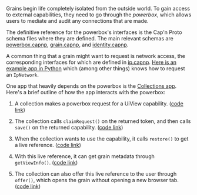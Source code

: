 Grains begin life completely isolated from the outside world.
To gain access to external capabilities, they need to go through the *powerbox*,
which allows users to mediate and audit any connections that are made.

The definitive reference for the powerbox's interfaces
is the Cap'n Proto schema files where they are defined. The main relevant schemas are
[powerbox.capnp](https://github.com/sandstorm-io/sandstorm/blob/master/src/sandstorm/powerbox.capnp),
[grain.capnp](https://github.com/sandstorm-io/sandstorm/blob/master/src/sandstorm/grain.capnp),
and
[identity.capnp](https://github.com/sandstorm-io/sandstorm/blob/master/src/sandstorm/identity.capnp).

A common thing that a grain might want to request is network access, the
corresponding interfaces for which are defined in
[ip.capnp](https://github.com/sandstorm-io/sandstorm/blob/master/src/sandstorm/ip.capnp).
[Here is an example app in Python](https://github.com/sandstorm-io/sandstorm-test-python)
which (among other things) knows how to request an `IpNetwork`.

One app that heavily depends on the powerbox is the [Collections
app](https://github.com/sandstorm-io/collections-app).  Here's a brief
outline of how the app interacts with the powerbox:

1. A collection makes a powerbox request for a UiView capability. ([code link](https://github.com/sandstorm-io/collections-app/blob/7129ce9ebb6cf9ed5fcbd3588cf98937557ebe28/main.jsx#L118))

2. The collection calls `claimRequest()` on the returned token, and then calls `save()` on the returned capability. ([code link](https://github.com/sandstorm-io/collections-app/blob/7129ce9ebb6cf9ed5fcbd3588cf98937557ebe28/src/server.rs#L746-L769))

3. When the collection wants to use the capability, it calls `restore()` to get a live reference. ([code link](https://github.com/sandstorm-io/collections-app/blob/7129ce9ebb6cf9ed5fcbd3588cf98937557ebe28/src/server.rs#L263))

4. With this live reference, it can get grain metadata through `getViewInfo()`. ([code link](https://github.com/sandstorm-io/collections-app/blob/7129ce9ebb6cf9ed5fcbd3588cf98937557ebe28/src/server.rs#L268))

5. The collection can also offer this live reference to the user through `offer()`, which opens the grain without opening a new browser tab. ([code link](https://github.com/sandstorm-io/collections-app/blob/7129ce9ebb6cf9ed5fcbd3588cf98937557ebe28/src/server.rs#L683))

